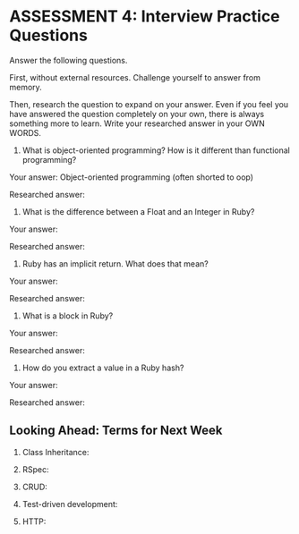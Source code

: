 # ASSESSMENT 4: Interview Practice Questions

Answer the following questions.

First, without external resources. Challenge yourself to answer from memory.

Then, research the question to expand on your answer. Even if you feel you have answered the question completely on your own, there is always something more to learn. Write your researched answer in your OWN WORDS.

1. What is object-oriented programming? How is it different than functional programming?

Your answer: Object-oriented programming (often shorted to oop)

Researched answer:

1. What is the difference between a Float and an Integer in Ruby?

Your answer:

Researched answer:

1. Ruby has an implicit return. What does that mean?

Your answer:

Researched answer:

1. What is a block in Ruby?

Your answer:

Researched answer:

1. How do you extract a value in a Ruby hash?

Your answer:

Researched answer:

## Looking Ahead: Terms for Next Week

1. Class Inheritance:

2. RSpec:

3. CRUD:

4. Test-driven development:

5. HTTP:
